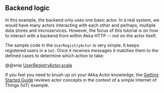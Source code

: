 Backend logic
-------

In this example, the backend only uses one basic actor. In a real system, we would have many actors interacting with each other and perhaps, multiple data stores and microservices. However, the focus of this tutorial is on how to interact with a backend from within Akka HTTP -- not on the actor itself. 

The sample code in the `UserRegistryActor` is very simple. It keeps registered users in a `Set`. Once it receives messages it matches them to the defined cases to determine which action to take:

@@snip [UserRegistryActor.scala]($g8src$/scala/com/lightbend/akka/http/sample/UserRegistryActor.scala)

If you feel you need to brush up on your Akka Actor knowledge, the [Getting Started Guide]((http://doc.akka.io/docs/akka/current/scala/guide/index.html)) reviews actor concepts in the context of a simple Internet of Things (IoT) example.